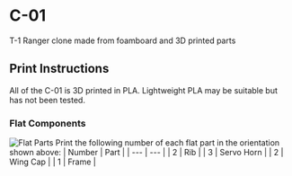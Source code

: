 # C-01
 T-1 Ranger clone made from foamboard and 3D printed parts


## Print Instructions
All of the C-01 is 3D printed in PLA. Lightweight PLA may be suitable but has not been tested.

### Flat Components
![Flat Parts](https://github.com/user-attachments/assets/471cbd54-4bba-4b89-b405-6d21c221ced3)
Print the following number of each flat part in the orientation shown above:
| Number | Part |
| --- | --- |
| 2 | Rib |
| 3 | Servo Horn |
| 2 | Wing Cap |
| 1 | Frame |
